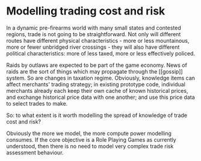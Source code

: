 # Modelling trading cost and risk

In a dynamic pre-firearms world with many small states and contested regions, trade is not going to be straightforward. Not only will different routes have different physical characteristics - more or less mountainous, more or fewer unbridged river crossings - they will also have different political characteristics: more of less taxed, more or less effectively policed.

Raids by outlaws are expected to be part of the game economy. News of raids are the sort of things which may propagate through the [[gossip]] system. So are changes in taxation regime. Obviously, knowledge items can affect merchants' trading strategy; in existing prototype code, individual merchants already each keep their own cache of known historical prices, and exchange historical price data with one another; and use this price data to select trades to make.

So: to what extent is it worth modelling the spread of knowledge of trade cost and risk?

Obviously the more we model, the more compute power modelling consumes. If the core objective is a Role Playing Games as currently understood, then there is no need to model very complex trade risk assessment behaviour.
